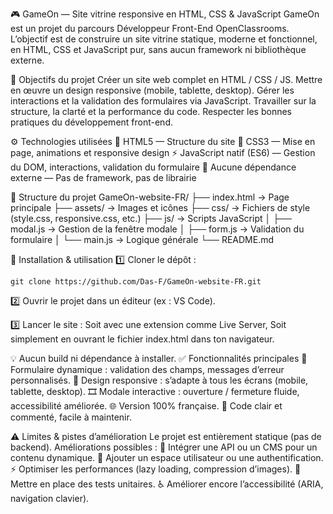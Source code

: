 🎮 GameOn — Site vitrine responsive en HTML, CSS & JavaScript
GameOn est un projet du parcours Développeur Front-End OpenClassrooms.
L’objectif est de construire un site vitrine statique, moderne et fonctionnel, en HTML, CSS et JavaScript pur, sans aucun framework ni bibliothèque externe.

🎯 Objectifs du projet
Créer un site web complet en HTML / CSS / JS.
Mettre en œuvre un design responsive (mobile, tablette, desktop).
Gérer les interactions et la validation des formulaires via JavaScript.
Travailler sur la structure, la clarté et la performance du code.
Respecter les bonnes pratiques du développement front-end.

⚙️ Technologies utilisées
🧱 HTML5 — Structure du site
🎨 CSS3 — Mise en page, animations et responsive design
⚡ JavaScript natif (ES6) — Gestion du DOM, interactions, validation du formulaire
🚫 Aucune dépendance externe — Pas de framework, pas de librairie

📁 Structure du projet
GameOn-website-FR/
├── index.html           → Page principale
├── assets/              → Images et icônes
├── css/                 → Fichiers de style (style.css, responsive.css, etc.)
├── js/                  → Scripts JavaScript
│   ├── modal.js         → Gestion de la fenêtre modale
│   ├── form.js          → Validation du formulaire
│   └── main.js          → Logique générale
└── README.md

🚀 Installation & utilisation
1️⃣ Cloner le dépôt :
```
git clone https://github.com/Das-F/GameOn-website-FR.git
```

2️⃣ Ouvrir le projet dans un éditeur (ex : VS Code).

3️⃣ Lancer le site :
Soit avec une extension comme Live Server,
Soit simplement en ouvrant le fichier index.html dans ton navigateur.

💡 Aucun build ni dépendance à installer.
✅ Fonctionnalités principales
💬 Formulaire dynamique : validation des champs, messages d’erreur personnalisés.
📱 Design responsive : s’adapte à tous les écrans (mobile, tablette, desktop).
🎞️ Modale interactive : ouverture / fermeture fluide, accessibilité améliorée.
🌐 Version 100% française.
🧩 Code clair et commenté, facile à maintenir.

⚠️ Limites & pistes d’amélioration
Le projet est entièrement statique (pas de backend).
Améliorations possibles :
🔗 Intégrer une API ou un CMS pour un contenu dynamique.
👤 Ajouter un espace utilisateur ou une authentification.
⚡ Optimiser les performances (lazy loading, compression d’images).
🧪 Mettre en place des tests unitaires.
♿ Améliorer encore l’accessibilité (ARIA, navigation clavier).
